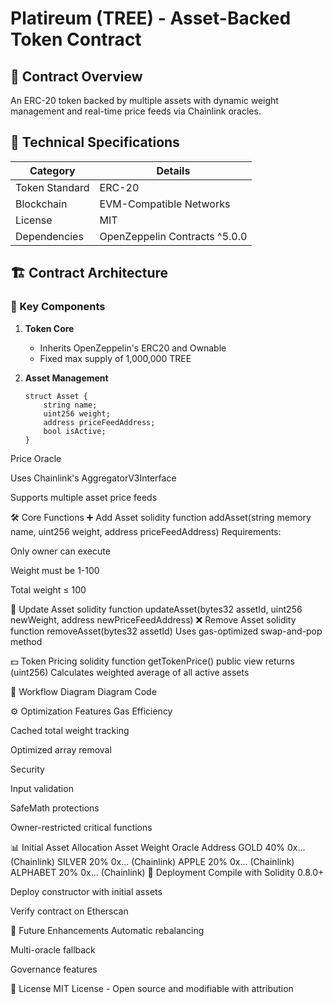 # Platireum (TREE) - Asset-Backed Token Contract

## 📌 Contract Overview
An ERC-20 token backed by multiple assets with dynamic weight management and real-time price feeds via Chainlink oracles.

## 📜 Technical Specifications
| Category        | Details                          |
|-----------------|----------------------------------|
| Token Standard  | ERC-20                           |
| Blockchain      | EVM-Compatible Networks          |
| License         | MIT                              |
| Dependencies    | OpenZeppelin Contracts ^5.0.0    |

## 🏗️ Contract Architecture

### 🔗 Key Components
1. **Token Core**
   - Inherits OpenZeppelin's ERC20 and Ownable
   - Fixed max supply of 1,000,000 TREE

2. **Asset Management**
   ```solidity
   struct Asset {
       string name;
       uint256 weight;
       address priceFeedAddress;
       bool isActive;
   }
Price Oracle

Uses Chainlink's AggregatorV3Interface

Supports multiple asset price feeds

🛠️ Core Functions
➕ Add Asset
solidity
function addAsset(string memory name, uint256 weight, address priceFeedAddress)
Requirements:

Only owner can execute

Weight must be 1-100

Total weight ≤ 100

🔄 Update Asset
solidity
function updateAsset(bytes32 assetId, uint256 newWeight, address newPriceFeedAddress)
❌ Remove Asset
solidity
function removeAsset(bytes32 assetId)
Uses gas-optimized swap-and-pop method

💵 Token Pricing
solidity
function getTokenPrice() public view returns (uint256)
Calculates weighted average of all active assets

🔄 Workflow Diagram
Diagram
Code








⚙️ Optimization Features
Gas Efficiency

Cached total weight tracking

Optimized array removal

Security

Input validation

SafeMath protections

Owner-restricted critical functions

📊 Initial Asset Allocation
Asset	Weight	Oracle Address
GOLD	40%	0x... (Chainlink)
SILVER	20%	0x... (Chainlink)
APPLE	20%	0x... (Chainlink)
ALPHABET	20%	0x... (Chainlink)
🚀 Deployment
Compile with Solidity 0.8.0+

Deploy constructor with initial assets

Verify contract on Etherscan

🔮 Future Enhancements
Automatic rebalancing

Multi-oracle fallback

Governance features

📝 License
MIT License - Open source and modifiable with attribution

